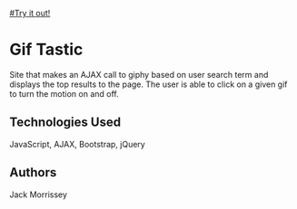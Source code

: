 [#Try it out!](https://jckmrrssy.github.io/GifTastic/)

# Gif Tastic

Site that makes an AJAX call to giphy based on user search term and displays the top results to the page. The user is able to click on a given gif to turn the motion on and off. 

## Technologies Used

JavaScript, AJAX, Bootstrap, jQuery 

## Authors
Jack Morrissey

